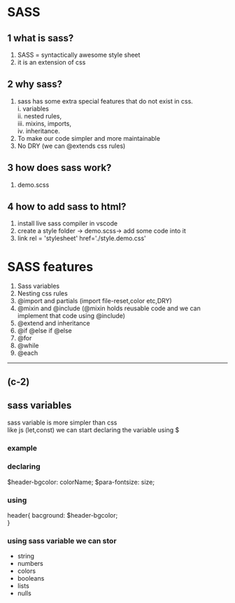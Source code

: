 # SASS 

## 1 what is sass?  
1. SASS = syntactically awesome style sheet  
2. it is an extension of css  

## 2 why sass?
1. sass has some extra special features that do not exist in css.  
i. variables  
ii. nested rules,  
iii. mixins, imports,  
iv. inheritance.  
2. To make our code simpler and more maintainable
3. No DRY (we can @extends css rules)

## 3 how does sass work?
1. demo.scss  
## 4 how to add sass to html?
1. install live sass compiler in vscode  
2. create a style folder -> demo.scss-> add some code into it  
3. link rel = 'stylesheet' href='./style.demo.css'


# SASS features
1. Sass variables  
2. Nesting css rules  
3. @import and partials (import file-reset,color etc,DRY)  
4. @mixin and @include (@mixin holds reusable code and we can implement that code using @include)  
5. @extend and inheritance  
6. @if @else if @else  
7. @for  
8. @while  
9. @each    

<hr>

## (c-2)
## sass variables  
sass variable is more simpler than css  
like js (let,const) we can start declaring the variable using $  

### example  
### declaring  
$header-bgcolor: colorName;
$para-fontsize: size;  

### using  
header{
    bacground: $header-bgcolor;  
}  

### using sass variable we can stor  
- string  
- numbers  
- colors  
- booleans  
- lists  
- nulls  




